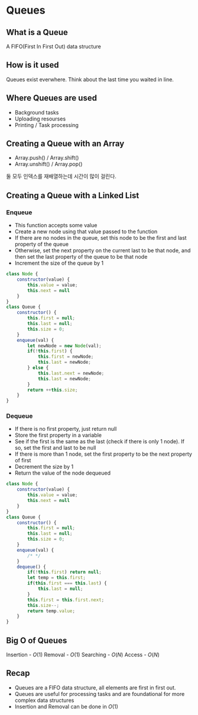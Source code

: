 # Queues
## What is a Queue
A FIFO(First In First Out) data structure
## How is it used
Queues exist everwhere. Think about the last time you waited in line.
## Where Queues are used
* Background tasks
* Uploading resourses
* Printing / Task processing
## Creating a Queue with an Array
* Array.push() / Array.shift()
* Array.unshift() / Array.pop()

둘 모두 인덱스를 재배열하는데 시간이 많이 걸린다.
## Creating a Queue with a Linked List
### Enqueue
* This function accepts some value
* Create a new node using that value passed to the function
* If there are no nodes in the queue, set this node to be the first and last property of the queue
* Otherwise, set the next property on the current last to be that node, and then set the last property of the queue to be that node
* Increment the size of the queue by 1
```javascript
class Node {
    constructor(value) {
        this.value = value;
        this.next = null
    }
}
class Queue {
    constructor() {
        this.first = null;
        this.last = null;
        this.size = 0;
    }
    enqueue(val) {
        let newNode = new Node(val);
        if(!this.first) {
            this.first = newNode;
            this.last = newNode;
        } else {
            this.last.next = newNode;
            this.last = newNode;
        }
        return ++this.size;
    }
}
```
### Dequeue
* If there is no first property, just return null
* Store the first property in a variable
* See if the first is the same as the last (check if there is only 1 node). If so, set the first and last to be null
* If there is more than 1 node, set the first property to be the next property of first
* Decrement the size by 1
* Return the value of the node dequeued
```javascript
class Node {
    constructor(value) {
        this.value = value;
        this.next = null
    }
}
class Queue {
    constructor() {
        this.first = null;
        this.last = null;
        this.size = 0;
    }
    enqueue(val) {
        /* */
    }
    dequeue() {
        if(!this.first) return null;
        let temp = this.first;
        if(this.first === this.last) {
            this.last = null;
        }
        this.first = this.first.next;
        this.size--;
        return temp.value;
    }
}
```
## Big O of Queues
Insertion - $O(1)$
Removal - $O(1)$
Searching - $O(N)$
Access - $O(N)$
## Recap
* Queues are a FIFO data structure, all elements are first in first out.
* Queues are useful for processing tasks and are foundational for more complex data structures
* Insertion and Removal can be done in $O(1)$